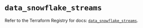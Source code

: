# `data_snowflake_streams`

Refer to the Terraform Registry for docs: [`data_snowflake_streams`](https://registry.terraform.io/providers/snowflakedb/snowflake/2.4.0/docs/data-sources/streams).
